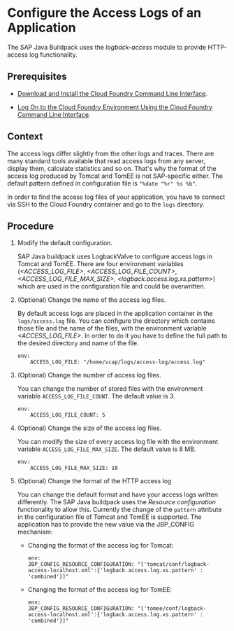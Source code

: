 <!-- loio64c1153a9f9f4122932f4adc87abb3da -->

# Configure the Access Logs of an Application

The SAP Java Buildpack uses the *logback-access* module to provide HTTP-access log functionality.



<a name="loio64c1153a9f9f4122932f4adc87abb3da__prereq_gw2_v5j_4kb"/>

## Prerequisites

-    [Download and Install the Cloud Foundry Command Line Interface](../50_administration_and_ops/download-and-install-the-cloud-foundry-command-line-interface-4ef907a.md).

-   [Log On to the Cloud Foundry Environment Using the Cloud Foundry Command Line Interface](../50_administration_and_ops/log-on-to-the-cloud-foundry-environment-using-the-cloud-foundry-command-line-interface-7a37d66.md).




## Context

The access logs differ slightly from the other logs and traces. There are many standard tools available that read access logs from any server, display them, calculate statistics and so on. That's why the format of the access log produced by Tomcat and TomEE is not SAP-specific either. The default pattern defined in configuration file is `"%date "%r" %s %b"`.

In order to find the access log files of your application, you have to connect via SSH to the Cloud Foundry container and go to the `logs` directory.



## Procedure

1.  Modify the default configuration.

    SAP Java buildpack uses LogbackValve to configure access logs in Tomcat and TomEE. There are four environment variables \(*<ACCESS\_LOG\_FILE\>*, *<ACCESS\_LOG\_FILE\_COUNT\>*, *<ACCESS\_LOG\_FILE\_MAX\_SIZE\>*, *<logback.access.log.xs.pattern\>*\) which are used in the configuration file and could be overwritten.

2.  \(Optional\) Change the name of the access log files.

    By default access logs are placed in the application container in the `logs/access.log` file. You can configure the directory which contains those file and the name of the files, with the environment variable *<ACCESS\_LOG\_FILE\>*. In order to do it you have to define the full path to the desired directory and name of the file.

    ```
    env:
        ACCESS_LOG_FILE: "/home/vcap/logs/access-log/access.log"
    ```

3.  \(Optional\) Change the number of access log files.

    You can change the number of stored files with the environment variable `ACCESS_LOG_FILE_COUNT`. The default value is 3.

    ```
    env:
        ACCESS_LOG_FILE_COUNT: 5
    ```

4.  \(Optional\) Change the size of the access log files.

    You can modify the size of every access log file with the environment variable `ACCESS_LOG_FILE_MAX_SIZE`. The default value is 8 MB.

    ```
    env:
        ACCESS_LOG_FILE_MAX_SIZE: 10
    ```

5.  \(Optional\) Change the format of the HTTP access log

    You can change the default format and have your access logs written differently. The SAP Java buildpack uses the *Resource configuration* functionality to allow this. Currently the change of the `pattern` attribute in the configuration file of Tomcat and TomEE is supported. The application has to provide the new value via the JBP\_CONFIG mechanism:

    -   Changing the format of the access log for Tomcat:

        ```
        env:
        JBP_CONFIG_RESOURCE_CONFIGURATION: "['tomcat/conf/logback-access-localhost.xml':{'logback.access.log.xs.pattern' : 'combined'}]"
        ```

    -   Changing the format of the access log for TomEE:

        ```
        env:
        JBP_CONFIG_RESOURCE_CONFIGURATION: "['tomee/conf/logback-access-localhost.xml':{'logback.access.log.xs.pattern' : 'combined'}]"
        ```



